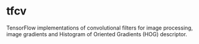 # tfcv

TensorFlow implementations of convolutional filters for image processing, image gradients and Histogram of Oriented Gradients (HOG) descriptor.